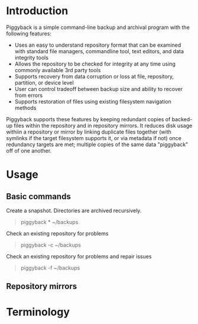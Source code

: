 # Introduction

Piggyback is a simple command-line backup and archival program with the 
following features:

- Uses an easy to understand repository format that can be examined with 
  standard file managers, commandline tool, text editors, and data 
  integrity tools
- Allows the repository to be checked for integrity at any time using 
  commonly available 3rd party tools
- Supports recovery from data corruption or loss at file, repository, 
  partition, or device level
- User can control tradeoff between backup size and ability to recover 
  from errors
- Supports restoration of files using existing filesystem navigation methods

Piggyback supports these features by keeping redundant copies of backed-up 
files within the repository and in repository mirrors. It reduces disk usage 
withiin a repository or mirror by linking duplicate files together (with 
symlinks if the target filesystem supports it, or via metadata if not) 
once redundancy targets are met; multiple copies of the same data "piggyback" 
off of one another.

# Usage

## Basic commands

Create a snapshot.  Directories are archived recursively.
> piggyback * ~/backups

Check an existing repository for problems
> piggyback -c ~/backups 

Check an existing repository for problems and repair issues
> piggyback -f ~/backups 

## Repository mirrors

# Terminology
